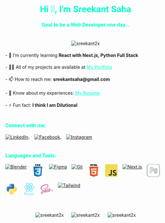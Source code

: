 <h1 align="center" style="font-family: 'Roboto', sans-serif; color: #00ffcc; margin-bottom: 20px;">Hi 👋, I'm Sreekant Saha</h1>
<h3 align="center" style="font-family: 'Roboto', sans-serif; color: #00ffcc; margin-bottom: 40px;">Goal to be a Web Developer one day...</h3>

<p align="center">
  <img src="https://komarev.com/ghpvc/?username=sreekant2x&label=Profile%20views&color=00ffcc&style=flat-square" alt="sreekant2x" />
</p>

<div style="margin: 20px 0;">
  - 🌱 I’m currently learning <strong>React with Next.js, Python Full Stack</strong>
</div>

<div style="margin: 20px 0;">
  - 👨‍💻 All of my projects are available at <a href="https://sreekant2x.github.io/html-css-js-portfolio/" target="_blank" style="color: #00ffcc;">My Portfolio</a>
</div>

<div style="margin: 20px 0;">
  - 📫 How to reach me: <strong>sreekantsaha@gmail.com</strong>
</div>

<div style="margin: 20px 0;">
  - 📄 Know about my experiences: <a href="https://example.com" target="_blank" style="color: #00ffcc;">My Resume</a> <!-- Replace with actual resume link -->
</div>

<div style="margin: 20px 0;">
  - ⚡ Fun fact: <strong>I think I am Dilutional</strong>
</div>

<h3 align="left" style="font-family: 'Roboto', sans-serif; color: #00ffcc; margin-top: 40px;">Connect with me:</h3>
<p align="left">
  <a href="https://linkedin.com/in/sreekant-saha" target="_blank" style="margin-right: 15px;">
    <img align="center" src="https://raw.githubusercontent.com/rahuldkjain/github-profile-readme-generator/master/src/images/icons/Social/linked-in-alt.svg" alt="LinkedIn" height="30" width="40" />
  </a>
  <a href="https://facebook.com/sreekant.saha" target="_blank" style="margin-right: 15px;">
    <img align="center" src="https://raw.githubusercontent.com/rahuldkjain/github-profile-readme-generator/master/src/images/icons/Social/facebook.svg" alt="Facebook" height="30" width="40" />
  </a>
  <a href="https://instagram.com/its_sreekant" target="_blank" style="margin-right: 15px;">
    <img align="center" src="https://raw.githubusercontent.com/rahuldkjain/github-profile-readme-generator/master/src/images/icons/Social/instagram.svg" alt="Instagram" height="30" width="40" />
  </a>
</p>

<h3 align="left" style="font-family: 'Roboto', sans-serif; color: #00ffcc; margin-top: 40px;">Languages and Tools:</h3>
<p align="left" style="display: flex; flex-wrap: wrap; gap: 15px;">
  <a href="https://www.blender.org/" target="_blank" rel="noreferrer">
    <img src="https://download.blender.org/branding/community/blender_community_badge_white.svg" alt="Blender" width="40" height="40"/>
  </a>
  <a href="https://www.w3schools.com/css/" target="_blank" rel="noreferrer">
    <img src="https://raw.githubusercontent.com/devicons/devicon/master/icons/css3/css3-original-wordmark.svg" alt="CSS3" width="40" height="40"/>
  </a>
  <a href="https://www.figma.com/" target="_blank" rel="noreferrer">
    <img src="https://www.vectorlogo.zone/logos/figma/figma-icon.svg" alt="Figma" width="40" height="40"/>
  </a>
  <a href="https://git-scm.com/" target="_blank" rel="noreferrer">
    <img src="https://www.vectorlogo.zone/logos/git-scm/git-scm-icon.svg" alt="Git" width="40" height="40"/>
  </a>
  <a href="https://www.w3.org/html/" target="_blank" rel="noreferrer">
    <img src="https://raw.githubusercontent.com/devicons/devicon/master/icons/html5/html5-original-wordmark.svg" alt="HTML5" width="40" height="40"/>
  </a>
  <a href="https://developer.mozilla.org/en-US/docs/Web/JavaScript" target="_blank" rel="noreferrer">
    <img src="https://raw.githubusercontent.com/devicons/devicon/master/icons/javascript/javascript-original.svg" alt="JavaScript" width="40" height="40"/>
  </a>
  <a href="https://nextjs.org/" target="_blank" rel="noreferrer">
    <img src="https://cdn.worldvectorlogo.com/logos/nextjs-2.svg" alt="Next.js" width="40" height="40"/>
  </a>
  <a href="https://www.photoshop.com/en" target="_blank" rel="noreferrer">
    <img src="https://raw.githubusercontent.com/devicons/devicon/master/icons/photoshop/photoshop-line.svg" alt="Photoshop" width="40" height="40"/>
  </a>
  <a href="https://www.python.org" target="_blank" rel="noreferrer">
    <img src="https://raw.githubusercontent.com/devicons/devicon/master/icons/python/python-original.svg" alt="Python" width="40" height="40"/>
  </a>
  <a href="https://reactjs.org/" target="_blank" rel="noreferrer">
    <img src="https://raw.githubusercontent.com/devicons/devicon/master/icons/react/react-original-wordmark.svg" alt="React" width="40" height="40"/>
  </a>
  <a href="https://sass-lang.com" target="_blank" rel="noreferrer">
    <img src="https://raw.githubusercontent.com/devicons/devicon/master/icons/sass/sass-original.svg" alt="Sass" width="40" height="40"/>
  </a>
  <a href="https://tailwindcss.com/" target="_blank" rel="noreferrer">
    <img src="https://www.vectorlogo.zone/logos/tailwindcss/tailwindcss-icon.svg" alt="Tailwind" width="40" height="40"/>
  </a>
</p>

<div align="center" style="margin-top: 40px;">
  <img src="https://github-readme-stats.vercel.app/api/top-langs?username=sreekant2x&show_icons=true&locale=en&layout=compact&theme=radical" alt="sreekant2x" style="margin: 10px;"/>
  <img src="https://github-readme-stats.vercel.app/api?username=sreekant2x&show_icons=true&locale=en&theme=radical" alt="sreekant2x" style="margin: 10px;"/>
  <img src="https://github-readme-streak-stats.herokuapp.com/?user=sreekant2x&theme=radical" alt="sreekant2x" style="margin: 10px;"/>
</div>
